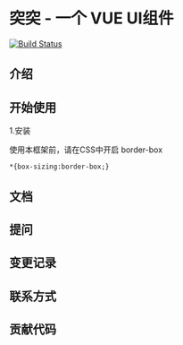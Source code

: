 # 突突 - 一个 VUE UI组件

[![Build Status](https://travis-ci.org/justcho/tutu-demo.svg?branch=master)](https://travis-ci.org/justcho/tutu-demo)

## 介绍

## 开始使用
1.安装

使用本框架前，请在CSS中开启 border-box

````
*{box-sizing:border-box;}
````

## 文档

## 提问

## 变更记录

## 联系方式

## 贡献代码

